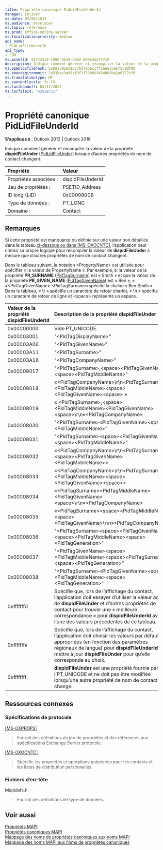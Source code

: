```yaml
---
title: Propriété canonique PidLidFileUnderId
manager: soliver
ms.date: 03/09/2015
ms.audience: Developer
ms.topic: reference
ms.prod: office-online-server
ms.localizationpriority: medium
api_name:
- PidLidFileUnderId
api_type:
- COM
ms.assetid: 917431a9-fd90-4b4d-b042-886e3dbf47c0
description: Indique comment générer et recompiler la valeur de la propriété dispidFileUnder lorsque d’autres propriétés de nom de contact changent.
ms.openlocfilehash: b28d1792ec9057bd7eb6c3ffbae825967ac9df00
ms.sourcegitcommit: 2d91bac3a93af3f1f73098f484000ba2a6377cf6
ms.translationtype: MT
ms.contentlocale: fr-FR
ms.lasthandoff: 03/17/2022
ms.locfileid: "63558751"
---
```

# <a name="pidlidfileunderid-canonical-property"></a>Propriété canonique PidLidFileUnderId
  
**S’applique à** : Outlook 2013 | Outlook 2016 
  
Indique comment générer et recompiler la valeur de la propriété **dispidFileUnder** ([PidLidFileUnder](pidlidfileunder-canonical-property.md)) lorsque d’autres propriétés de nom de contact changent.
  
|**Propriété**|**Valeur**|
|:-----|:-----|
|Propriétés associées :  <br/> |dispidFileUnderId  <br/> |
|Jeu de propriétés :  <br/> |PSETID_Address  <br/> |
|ID long (LID) :  <br/> |0x00008006  <br/> |
|Type de données :  <br/> |PT_LONG  <br/> |
|Domaine :  <br/> |Contact  <br/> |
   
## <a name="remarks"></a>Remarques

Si cette propriété est manquante ou définie sur une valeur non détaillée dans le tableau [ci-dessous ou dans [MS-OXOCNTC]](https://msdn.microsoft.com/library/9b636532-9150-4836-9635-9c9b756c9ccf%28Office.15%29.aspx), l’application peut choisir sa propre logique pour recompiler la valeur de **dispidFileUnder** à mesure que d’autres propriétés de nom de contact changent. 
  
Dans le tableau suivant, la notation \<PropertyName> est utilisée pour spécifier « la valeur de PropertyName ». Par exemple, si la valeur de la propriété **PR_SURNAME** ([PidTagSurname](pidtagsurname-canonical-property.md)) est « Smith » et que la valeur de la propriété **PR_GIVEN_NAME** ([PidTagGivenName](pidtaggivenname-canonical-property.md)) est « Ben », « »\<PidTagGivenName> \<PidTagSurname>spécifie la chaîne « Ben Smith ». Dans le tableau, « \r » spécifie un caractère de retour chariot, « \n » spécifie un caractère de retour de ligne et \<space> représente un espace.
  
|**Valeur de la **propriété dispidFileUnderId****|**Description de la **propriété dispidFileUnder****|
|:-----|:-----|
|0x00000000  <br/> |Vide PT_UNICODE. |
|0x00003001  <br/> |"\<PidTagDisplayName\>"  <br/> |
|0x00003A06  <br/> |"\<PidTagGivenName\>"  <br/> |
|0x00003A11  <br/> |"\<PidTagSurname\>"  <br/> |
|0x00003A16  <br/> |"\<PidTagCompanyName\>"  <br/> |
|0x00008017  <br/> |"\<PidTagSurname\>,\<space\>\<PidTagGivenName\>\<space\>\<PidTagMiddleName\>"  <br/> |
|0x00008018  <br/> |«\<PidTagCompanyName\>\r\n\<PidTagSurname\>,\<PidTagMiddleName\>\<space\>\<PidTagGivenName\>\<space\> »  <br/> |
|0x00008019  <br/> |« \<PidTagSurname\>,\<space\>\<PidTagMiddleName\>\<PidTagGivenName\>\<space\>\r\n»\<PidTagCompanyName\>  <br/> |
|0x00008030  <br/> |"\<PidTagSurname\>\<PidTagGivenName\>\<space\>\<PidTagMiddleName\>"  <br/> |
|0x00008031  <br/> |"\<PidTagSurname\>\<space\>\<PidTagGivenName\>\<space\>\<PidTagMiddleName\>"  <br/> |
|0x00008032  <br/> |«\<PidTagCompanyName\>\r\n\<PidTagSurname\>\<space\>\<PidTagGivenName\>\<PidTagMiddleName\>»  <br/> |
|0x00008033  <br/> |«\<PidTagCompanyName\>\r\n\<PidTagSurname\>\<PidTagMiddleName\>\<space\>\<PidTagGivenName\>\<space\>»  <br/> |
|0x00008034  <br/> |«\<PidTagSurname\>\<PidTagMiddleName\>\<PidTagGivenName\>\<space\>\r\n»\<PidTagCompanyName\>  <br/> |
|0x00008035  <br/> |«\<PidTagSurname\>\<space\>\<PidTagMiddleName\>\<space\>\<PidTagGivenName\>\r\n»\<PidTagCompanyName\>  <br/> |
|0x00008036  <br/> |"\<PidTagSurname\>\<space\>\<PidTagGivenName\>\<space\>\<PidTagMiddleName\>\<space\>\<PidTagGeneration\>"  <br/> |
|0x00008037  <br/> |"\<PidTagGivenName\>\<space\>\<PidTagMiddleName\>\<space\>\<PidTagSurname\>\<space\>\<PidTagGeneration\>"  <br/> |
|0x00008038  <br/> |"\<PidTagSurname\>\<PidTagGivenName\>\<space\>\<PidTagMiddleName\>\<space\>\<PidTagGeneration\>"  <br/> |
|0xfffffffd  <br/> |Spécifie que, lors de l’affichage du contact, l’application doit essayer d’utiliser la valeur actuelle de **dispidFileUnder** et d’autres propriétés de contact pour trouver une « meilleure correspondance » pour **dispidFileUnderId** avec l’une des valeurs précédentes de ce tableau. |
|0xfffffffe  <br/> |Spécifie que, lors de l’affichage du contact, l’application doit choisir les valeurs par défaut appropriées (en fonction des paramètres régionaux de langue) pour **dispidFileUnderId** et mettre à jour **dispidFileUnder** pour qu’elle corresponde au choix. |
|0xffffffff  <br/> |**dispidFileUnder** est une propriété fournie par l’PT_UNICODE et ne doit pas être modifiée lorsqu’une autre propriété de nom de contact change. |
   
## <a name="related-resources"></a>Ressources connexes

### <a name="protocol-specifications"></a>Spécifications de protocole

[[MS-OXPROPS]](https://msdn.microsoft.com/library/f6ab1613-aefe-447d-a49c-18217230b148%28Office.15%29.aspx)

> Fournit des définitions de jeu de propriétés et des références aux spécifications Exchange Server protocole.
 
[[MS-OXOCNTC]](https://msdn.microsoft.com/library/9b636532-9150-4836-9635-9c9b756c9ccf%28Office.15%29.aspx)

> Spécifie les propriétés et opérations autorisées pour les contacts et les listes de distribution personnelles.

### <a name="header-files"></a>Fichiers d’en-tête

Mapidefs.h

> Fournit des définitions de type de données.
    
## <a name="see-also"></a>Voir aussi

[Propriétés MAPI](mapi-properties.md)  
[Propriétés canoniques MAPI](mapi-canonical-properties.md)  
[Mappage des noms de propriétés canoniques aux noms MAPI](mapping-canonical-property-names-to-mapi-names.md)  
[Mappage des noms MAPI aux noms de propriétés canoniques](mapping-mapi-names-to-canonical-property-names.md)
